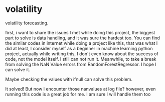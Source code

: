 # volatility
volatility forecasting.

first, i want to share the issues I met while doing this project, the biggest part to solve is data handling, and it was sure the hardest too. You can find the similar codes in internet while doing a project like this, that was what I did at least, I consider myself as a beginner in machine learning python project, actually while writing this, I don't even know about the success of code, not the model itself.
I still can not run it. Meanwhile, to take a break from solving the NaN Value errors from RandomForestRegressor. I hope I can solve it.


Maybe checking the values with ifnull can solve this problem.

It solved! But now I encounter those nanvalues at log file? however, even running this code is a great job for me. I am sure I will handle them too
